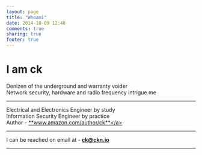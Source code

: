 ```yaml
---
layout: page
title: "Whoami"
date: 2014-10-09 12:48
comments: true
sharing: true
footer: true
---
```

# I am ck 

Denizen of the underground and warranty voider  
Network security, hardware and radio frequency intrigue me  
***
Electrical and Electronics Engineer by study  
Information Security Engineer by practice  
Author - <a href="https://www.amazon.com/author/ck" target="_blank">**www.amazon.com/author/ck**</a>  
***
I can be reached on email at - **ck@ckn.io**  
***



